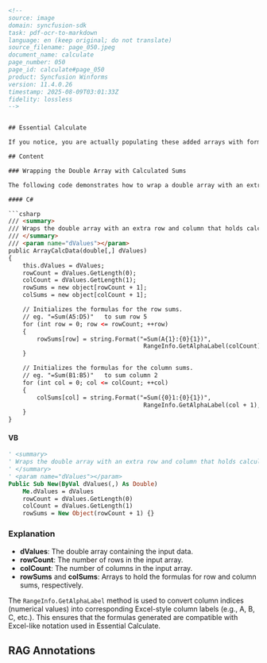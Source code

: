 ```html
<!-- 
source: image
domain: syncfusion-sdk
task: pdf-ocr-to-markdown
language: en (keep original; do not translate)
source_filename: page_050.jpeg
document_name: calculate
page_number: 050
page_id: calculate#page_050
product: Syncfusion Winforms
version: 11.4.0.26
timestamp: 2025-08-09T03:01:33Z
fidelity: lossless
-->


## Essential Calculate

If you notice, you are actually populating these added arrays with formula strings such as "=Sum(A5:D5)". While using Essential Calculate with an ICalcData interface, Essential Calculate uses Excel-like notation to refer to the cells in a rectangular collection. A1 is the first cell in the first row, B1 is second cell in the first row, and so on. So, "=Sum(A5:D5)" sums columns 1 through 4 in row 5. The method **RangeInfo.GetAlphaLabel** used in the code, converts a numerical value like 1, 2, or 3, into the proper column letter A, B, or C.

## Content

### Wrapping the Double Array with Calculated Sums

The following code demonstrates how to wrap a double array with an extra row and column that holds calculated sums.

#### C#

```csharp
/// <summary>
/// Wraps the double array with an extra row and column that holds calculated sums.
/// </summary>
/// <param name="dValues"></param>
public ArrayCalcData(double[,] dValues)
{
    this.dValues = dValues;
    rowCount = dValues.GetLength(0);
    colCount = dValues.GetLength(1);
    rowSums = new object[rowCount + 1];
    colSums = new object[colCount + 1];

    // Initializes the formulas for the row sums.
    // eg. "=Sum(A5:D5)"   to sum row 5
    for (int row = 0; row <= rowCount; ++row)
    {
        rowSums[row] = string.Format("=Sum(A{1}:{0}{1})", 
                                      RangeInfo.GetAlphaLabel(colCount), row + 1);
    }

    // Initializes the formulas for the column sums.
    // eg. "=Sum(B1:B5)"   to sum column 2
    for (int col = 0; col <= colCount; ++col)
    {
        colSums[col] = string.Format("=Sum({0}1:{0}{1})", 
                                      RangeInfo.GetAlphaLabel(col + 1), rowCount);
    }
}
```

#### VB

```vb
' <summary>
' Wraps the double array with an extra row and column that holds calculated sums.
' </summary>
' <param name="dValues"></param>
Public Sub New(ByVal dValues(,) As Double)
    Me.dValues = dValues
    rowCount = dValues.GetLength(0)
    colCount = dValues.GetLength(1)
    rowSums = New Object(rowCount + 1) {}
```

### Explanation

- **dValues**: The double array containing the input data.
- **rowCount**: The number of rows in the input array.
- **colCount**: The number of columns in the input array.
- **rowSums** and **colSums**: Arrays to hold the formulas for row and column sums, respectively.

The `RangeInfo.GetAlphaLabel` method is used to convert column indices (numerical values) into corresponding Excel-style column labels (e.g., A, B, C, etc.). This ensures that the formulas generated are compatible with Excel-like notation used in Essential Calculate.

## RAG Annotations
<!-- tags: [Essential Calculate, Excel-like notation, ICalcData interface, RangeInfo.GetAlphaLabel, formula strings, array calculations] keywords: [Excel-like notation, row sums, column sums, formula strings, rectangular collection, array manipulation] -->
```